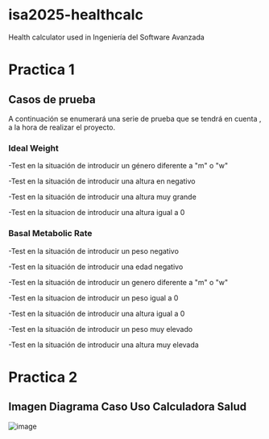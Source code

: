 # isa2025-healthcalc
Health calculator used in Ingeniería del Software Avanzada

# Practica 1

## Casos de prueba 

A continuación se enumerará una serie de prueba que se tendrá en cuenta , a la hora de realizar el proyecto.

### Ideal Weight
 -Test en la situación de introducir un género diferente a "m" o "w"

 -Test en la situación de introducir una altura en negativo

 -Test en la situación de introducir una altura muy grande

 -Test en la situacion de introducir una altura igual a 0



### Basal Metabolic Rate
-Test en la situación de introducir un peso negativo

-Test en la situación de introducir una edad negativo

-Test en la situación de introducir un genero diferente a "m" o "w"

-Test en la situacion de introducir un peso igual a 0

-Test en la situación de introducir una altura igual a 0

-Test en la situación de introducir un peso muy elevado

-Test en la situación de introducir una altura muy elevada


# Practica 2

## Imagen Diagrama Caso Uso Calculadora Salud
![image](CalculadoraSaludUseCase.png)
